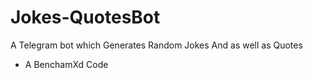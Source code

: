 # Jokes-QuotesBot
A Telegram bot which Generates Random Jokes And as well as Quotes


 - A BenchamXd Code
